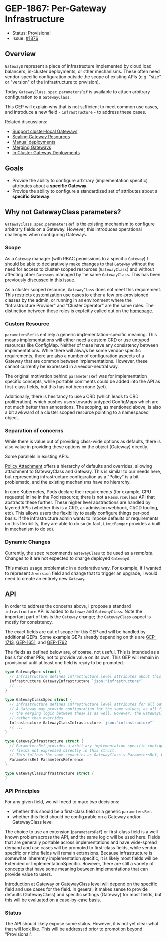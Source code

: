# GEP-1867: Per-Gateway Infrastructure

* Status: Provisional
* Issue: [#1876](https://github.com/kubernetes-sigs/gateway-api/issues/1876)

## Overview

`Gateway`s represent a piece of infrastructure implemented by cloud load balancers, in-cluster deployments, or other mechanisms.
These often need vendor-specific configuration outside the scope of existing APIs (e.g. "size" or "version" of the infrastructure to provision).

Today `GatewayClass.spec.parametersRef` is available to attach arbitrary configuration to a `GatewayClass`.

This GEP will explain why that is not sufficient to meet common use cases, and introduce a new field - `infrastructure` - to address these cases.

Related discussions:
* [Support cluster-local Gateways](https://github.com/kubernetes-sigs/gateway-api/discussions/1247)
* [Scaling Gateway Resources](https://github.com/kubernetes-sigs/gateway-api/discussions/1355)
* [Manual deployments](https://github.com/kubernetes-sigs/gateway-api/issues/1687)
* [Merging Gateways](https://github.com/kubernetes-sigs/gateway-api/pull/1863)
* [In Cluster Gateway Deployments](https://github.com/kubernetes-sigs/gateway-api/pull/1757)

## Goals

* Provide the ability to configure arbitrary (implementation specific) attributes about a **specific Gateway**.
* Provide the ability to configure a standardized set of attributes about a **specific Gateway**.

## Why not GatewayClass parameters?

`GatewayClass.spec.parametersRef` is the existing mechanism to configure arbitrary fields on a Gateway.
However, this introduces operational challenges when configuring Gateways.

### Scope

As a `Gateway` manager (with RBAC permissions to a specific `Gateway`) I should be able to declaratively make changes to that `Gateway` without the need for access to cluster-scoped resources (`GatewayClass`) and without affecting other `Gateways` managed by the same `GatewayClass`.
This has been previously discussed in [this issue](https://github.com/kubernetes-sigs/gateway-api/issues/567).

As a cluster scoped resource, `GatewayClass` does not meet this requirement.
This restricts customization use cases to either a few pre-provisioned classes by the admin, or running in an environment where the "Infrastructure Provider" and "Cluster Operator" are the same roles.
The distinction between these roles is explicitly called out on the [homepage](https://gateway-api.sigs.k8s.io/#what-is-the-gateway-api).

### Custom Resource

`parametersRef` is entirely a generic implementation-specific meaning.
This means implementations will either need a custom CRD or use untyped resources like ConfigMap.
Neither of these have any consistency between implementations.
While there will always be some vendor-specific requirements, there are also a number of configuration aspects of a Gateway that are common between implementations.
However, these cannot currently be expressed in a vendor-neutral way.

The original motivation behind `parametersRef` was for implementation specific concepts, while portable comments could be added into the API as first-class fields, but this has not been done (yet).

Additionally, there is hesitancy to use a CRD (which leads to CRD proliferation), which pushes users towards untyped ConfigMaps which are not much better than annotations.
The scoping, as mentioned above, is also a bit awkward of a cluster scoped resource pointing to a namespaced object.

### Separation of concerns

While there is value out of providing class-wide options as defaults, there is also value in providing these options on the object (Gateway) directly.

Some parallels in existing APIs:

[Policy Attachment](https://gateway-api.sigs.k8s.io/references/policy-attachment) offers a hierarchy of defaults and overrides, allowing attachment to GatewayClass and Gateway.
This is similar to our needs here, but representing infrastructure configuration as a "Policy" is a bit problematic, and the existing mechanisms have no hierarchy.

In core Kubernetes, Pods declare their requirements (for example, CPU requests) inline in the Pod resource; there is not a `ResourceClass` API that abstracts these further.
These higher level abstractions are handled by layered APIs (whether this is a CRD, an admission webhook, CI/CD tooling, etc).
This allows users the flexibility to easily configure things per-pod basis.
If the infrastructure admin wants to impose defaults or requirements on this flexibility, they are able to do so (in fact, `LimitRanger` provides a built in mechanism to do so).

### Dynamic Changes

Currently, the spec recommends `GatewayClass` to be used as a *template*.
Changes to it are not expected to change deployed `Gateway`s.

This makes usage problematic in a declarative way.
For example, if I wanted to represent a `version` field and change that to trigger an upgrade, I would need to create an entirely new `Gateway`.

## API

In order to address the concerns above, I propose a standard `infrastructure` API is added to `Gateway` and `GatewayClass`.
Note the important part of this is the `Gateway` change; the `GatewayClass` aspect is mostly for consistency.

The exact fields are out of scope for this GEP and will be handled by additional GEPs.
Some example GEPs already depending on this are [GEP-1713](/geps/gep-1713.md), [GEP-1651](/geps/gep-1651.md), and [GEP-1762](/geps/gep-1762.md)

The fields as defined below are, of course, not useful.
This is intended as a basis for other PRs, not to provide value on its own.
This GEP will remain in provisional until at least one field is ready to be promoted.

```go
type GatewaySpec struct {
  // Infrastructure defines infrastructure level attributes about this Gateway instance.
  Infrastructure GatewayInfrastructure `json:"infrastructure"`
  // ...
}

type GatewayClassSpec struct {
  // Infrastructure defines infrastructure level attributes for all Gateways in this class.
  // A Gateway may provide configuration for the same values; as all fields in GatewayInfrastructure are implementation specific,
  // the merging logic between these is as well. However, the GatewayClass is generally expected to be providing defaults
  // rather than overrides.
  Infrastructure GatewayClassInfrastructure `json:"infrastructure"`
  // ...
}

type GatewayInfrastructure struct {
  // ParametersRef provides a arbitrary implementation-specific configuration for
  // fields not expressed directly in this struct.
  // This follows the same semantics as GatewayClass's ParametersRef, but lives on the Gateway.
  ParametersRef ParametersReference
}

type GatewayClassInfrastructure struct {
}
```

### API Principles

For any given field, we will need to make two decisions:
* whether this should be a first-class field or a generic `parametersRef`.
* whether this field should be configurable on a Gateway and/or GatewayClass level

The choice to use an extension (`parametersRef`) or first-class field is a well known problem across the API, and the same logic will be used here.
Fields that are generally portable across implementations and have wide-spread demand and use cases will be promoted to first-class fields,
while vendor specific or niche fields will remain extensions.
Because infrastructure is somewhat inherently implementation specific, it is likely most fields will be Extended or ImplementationSpecific.
However, there are still a variety of concepts that have some meaning between implementations that can provide value to users.

Introduction at Gateway or GatewayClass level will depend on the specific field and use cases for the field.
In general, it makes sense to provide defaults (GatewayClass) and specific settings (Gateway) for most fields, but
this will be evaluated on a case-by-case basis.

### Status

The API should likely expose some status. However, it is not yet clear what that will look like.
This will be addressed prior to promotion beyond "Provisional".

